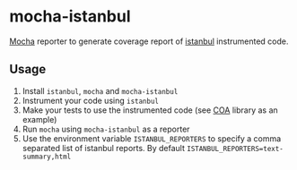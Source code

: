 mocha-istanbul
==============

[Mocha](http://mochajs.org/) reporter to generate coverage report of [istanbul](http://gotwarlost.github.com/istanbul/) instrumented code.

Usage
-----

1. Install `istanbul`, `mocha` and `mocha-istanbul`
2. Instrument your code using `istanbul`
3. Make your tests to use the instrumented code (see [COA](https://github.com/veged/coa) library as an example)
4. Run `mocha` using `mocha-istanbul` as a reporter
5. Use the environment variable `ISTANBUL_REPORTERS` to specify a comma separated list of istanbul reports. By default `ISTANBUL_REPORTERS=text-summary,html`
